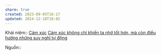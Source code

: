```yaml
---
share: true
created: 2023-09-05T16:17
updated: 2024-12-18T10:02
---
```

Khái niệm:: [Cảm xúc](../%CE%9E%20Kh%C3%A1i%20ni%E1%BB%87m/C%E1%BA%A3m%20x%C3%BAc.md)
[Cảm xúc không chỉ khiến ta nhớ tốt hơn, mà còn điều hướng những suy nghĩ tự động](../Ngh%C4%A9%20v%E1%BB%81%20vi%E1%BB%87c%20ngh%C4%A9/Khoa%20h%E1%BB%8Dc%20nh%E1%BA%ADn%20th%E1%BB%A9c/Suy%20lu%E1%BA%ADn/C%E1%BA%A3m%20x%C3%BAc%20kh%C3%B4ng%20ch%E1%BB%89%20khi%E1%BA%BFn%20ta%20nh%E1%BB%9B%20t%E1%BB%91t%20h%C6%A1n,%20m%C3%A0%20c%C3%B2n%20%C4%91i%E1%BB%81u%20h%C6%B0%E1%BB%9Bng%20nh%E1%BB%AFng%20suy%20ngh%C4%A9%20t%E1%BB%B1%20%C4%91%E1%BB%99ng.md)

Nguồn:: 